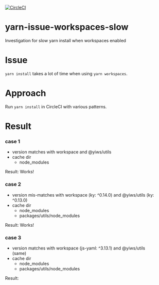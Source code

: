 [![CircleCI](https://circleci.com/gh/acro5piano/yarn-issue-workspaces-slow.svg?style=svg)](https://circleci.com/gh/acro5piano/yarn-issue-workspaces-slow)

# yarn-issue-workspaces-slow

Investigation for slow yarn install when workspaces enabled

# Issue

`yarn install` takes a lot of time when using `yarn workspaces`.

# Approach

Run `yarn install` in CircleCI with various patterns.

# Result

### case 1

- version matches with workspace and @yiws/utils
- cache dir
  - node_modules

Result: Works!

### case 2

- version mis-matches with workspace (ky: ^0.14.0) and @yiws/utils (ky: ^0.13.0)
- cache dir
  - node_modules
  - packages/utils/node_modules

Result: Works!

### case 3

- version matches with workspace (js-yaml: ^3.13.1) and @yiws/utils (same)
- cache dir
  - node_modules
  - packages/utils/node_modules

Result:
